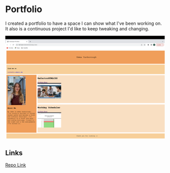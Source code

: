 # Portfolio
I created a portfolio to have a space I can show what I've been working on. It also is a continuous project I'd like to keep tweaking and changing. 

![Alt text](assets/images/portfoliopic.png "Optional title")

## Links 
[Repo Link](https://github.com/carsonyarborough/ProgrammingPortfolio)


